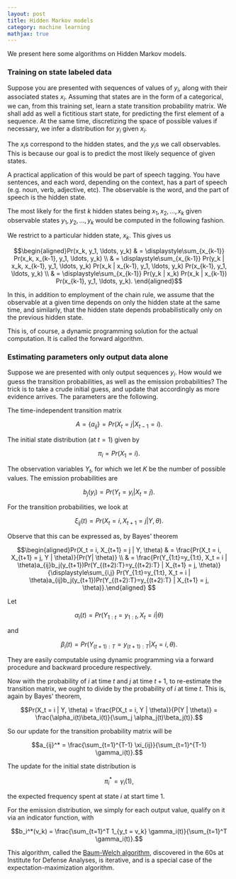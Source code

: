 ```yaml
---
layout: post
title: Hidden Markov models
category: machine learning
mathjax: true
---
```


We present here some algorithms on Hidden Markov models.

### Training on state labeled data

Suppose you are presented with sequences of values of $y_i$, along with their associated states $x_i$. Assuming that states are in the form of a categorical, we can, from this training set, learn a state transition probability matrix. We shall add as well a fictitious start state, for predicting the first element of a sequence. At the same time, discretizing the space of possible values if necessary, we infer a distribution for $y_i$ given $x_i$.

The $x_i$s correspond to the hidden states, and the $y_i$s we call observables. This is because our goal is to predict the most likely sequence of given states.

A practical application of this would be part of speech tagging. You have sentences, and each word, depending on the context, has a part of speech (e.g. noun, verb, adjective, etc). The observable is the word, and the part of speech is the hidden state.

The most likely for the first $k$ hidden states being $x_1, x_2, \ldots, x_k$ given observable states $y_1, y_2, \ldots, y_k$ would be computed in the following fashion.

We restrict to a particular hidden state, $x_k$. This gives us

$$\begin{aligned}Pr(x_k, y_1, \ldots, y_k) & = \displaystyle\sum_{x_{k-1}} Pr(x_k, x_{k-1}, y_1, \ldots, y_k) \\
& = \displaystyle\sum_{x_{k-1}} Pr(y_k | x_k, x_{k-1}, y_1, \ldots, y_k) Pr(x_k | x_{k-1}, y_1, \ldots, y_k) Pr(x_{k-1}, y_1, \ldots, y_k) \\
& = \displaystyle\sum_{x_{k-1}} Pr(y_k | x_k) Pr(x_k | x_{k-1}) Pr(x_{k-1}, y_1, \ldots, y_k).
\end{aligned}$$

In this, in addition to employment of the chain rule, we assume that the observable at a given time depends on only the hidden state at the same time, and similarly, that the hidden state depends probabilistically only on the previous hidden state.

This is, of course, a dynamic programming solution for the actual computation. It is called the forward algorithm.

### Estimating parameters only output data alone

Suppose we are presented with only output sequences $y_i$. How would we guess the transition probabilities, as well as the emission probabilities? The trick is to take a crude initial guess, and update that accordingly as more evidence arrives. The parameters are the following.

The time-independent transition matrix

$$A = \{a_{ij}\} = Pr(X_t = j|X_{t-1} = i).$$

The initial state distribution (at $t = 1$) given by

$$\pi_i = Pr(X_1 = i).$$

The observation variables $Y_t$, for which we let $K$ be the number of possible values. The emission probabilities are

$$b_j(y_i) = Pr(Y_t = y_i | X_t = j).$$

For the transition probabilities, we look at

$$\xi_{ij}(t) = Pr(X_t = i, X_{t+1} = j | Y, \theta).$$

Observe that this can be expressed as, by Bayes' theorem

$$\begin{aligned}Pr(X_t = i, X_{t+1} = j | Y, \theta) & = \frac{Pr(X_t = i, X_{t+1} = j, Y | \theta)}{Pr(Y| \theta)} \\
& = \frac{Pr(Y_{1:t}=y_{1:t}, X_t = i | \theta)a_{ij}b_j(y_{t+1})Pr(Y_{(t+2):T}=y_{(t+2):T} | X_{t+1} = j, \theta)}{\displaystyle\sum_{i,j} Pr(Y_{1:t}=y_{1:t}, X_t = i | \theta)a_{ij}b_j(y_{t+1})Pr(Y_{(t+2):T}=y_{(t+2):T} | X_{t+1} = j, \theta)}.\end{aligned}
$$

Let

$$\alpha_{i}(t) = Pr(Y_{1:t} = y_{1:t}, X_t = i | \theta)$$

and

$$\beta_{i}(t) = Pr(Y_{(t+1):T} = y_{(t+1):T}| X_t = i, \theta).$$

They are easily computable using dynamic programming via a forward procedure and backward procedure respectively.

Now with the probability of $i$ at time $t$ and $j$ at time $t+1$, to re-estimate the transition matrix, we ought to divide by the probability of $i$ at time $t$. This is, again by Bayes' theorem,

$$Pr(X_t = i | Y, \theta) = \frac{P(X_t = i, Y | \theta)}{P(Y | \theta)} = \frac{\alpha_i(t)\beta_i(t)}{\sum_j \alpha_j(t)\beta_j(t)}.$$

So our update for the transition probability matrix will be

$$a_{ij}^* = \frac{\sum_{t=1}^{T-1} \xi_{ij}}{\sum_{t=1}^{T-1} \gamma_i(t)}.$$

The update for the initial state distribution is

$$\pi_i^* = \gamma_i(1),$$

the expected frequency spent at state $i$ at start time $1$.

For the emission distribution, we simply for each output value, qualify on it via an indicator function, with

$$b_i^*(v_k) = \frac{\sum_{t=1}^T 1_{y_t = v_k} \gamma_i(t)}{\sum_{t=1}^T \gamma_i(t)}.$$

This algorithm, called the [Baum-Welch algorithm](https://en.wikipedia.org/wiki/Baum%E2%80%93Welch_algorithm), discovered in the 60s at Institute for Defense Analyses, is iterative, and is a special case of the expectation-maximization algorithm.



